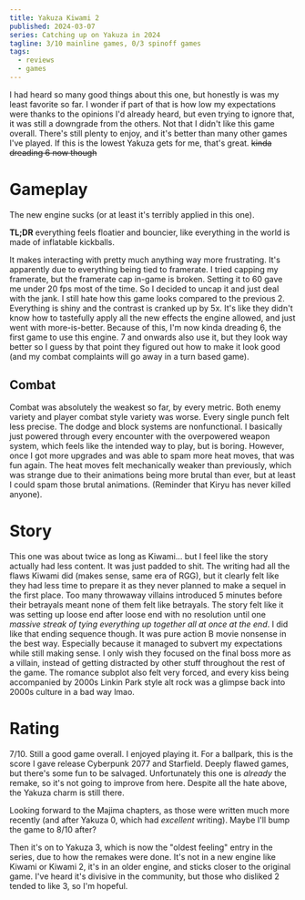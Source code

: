 ```yaml
---
title: Yakuza Kiwami 2
published: 2024-03-07
series: Catching up on Yakuza in 2024
tagline: 3/10 mainline games, 0/3 spinoff games
tags:
  - reviews
  - games
---
```


I had heard so many good things about this one, but honestly is was my least
favorite so far. I wonder if part of that is how low my expectations were thanks
to the opinions I'd already heard, but even trying to ignore that, it was still
a downgrade from the others. Not that I didn't like this game overall. There's
still plenty to enjoy, and it's better than many other games I've played. If
this is the lowest Yakuza gets for me, that's great. ~~kinda dreading 6 now
though~~

# Gameplay

The new engine sucks (or at least it's terribly applied in this one).

**TL;DR** everything feels floatier and bouncier, like everything in the world is
made of inflatable kickballs.

It makes interacting with pretty much anything way more frustrating. It's
apparently due to everything being tied to framerate. I tried capping my
framerate, but the framerate cap in-game is broken. Setting it to 60 gave me
under 20 fps most of the time. So I decided to uncap it and just deal with the
jank. I still hate how this game looks compared to the previous 2. Everything is
shiny and the contrast is cranked up by 5x. It's like they didn't know how to
tastefully apply all the new effects the engine allowed, and just went with
more-is-better. Because of this, I'm now kinda dreading 6, the first game to use
this engine. 7 and onwards also use it, but they look way better so I guess by
that point they figured out how to make it look good (and my combat complaints
will go away in a turn based game).

## Combat

Combat was absolutely the weakest so far, by every metric. Both enemy variety
and player combat style variety was worse. Every single punch felt less precise.
The dodge and block systems are nonfunctional. I basically just powered through
every encounter with the overpowered weapon system, which feels like the
intended way to play, but is boring. However, once I got more upgrades and was
able to spam more heat moves, that was fun again. The heat moves felt
mechanically weaker than previously, which was strange due to their animations
being more brutal than ever, but at least I could spam those brutal animations.
(Reminder that Kiryu has never killed anyone).

# Story

This one was about twice as long as Kiwami... but I feel like the story actually
had less content. It was just padded to shit. The writing had all the flaws
Kiwami did (makes sense, same era of RGG), but it clearly felt like they had
less time to prepare it as they never planned to make a sequel in the first
place. Too many throwaway villains introduced 5 minutes before their betrayals
meant none of them felt like betrayals. The story felt like it was setting up
loose end after loose end with no resolution until one _massive streak of tying
everything up together all at once at the end_. I did like that ending sequence
though. It was pure action B movie nonsense in the best way. Especially because
it managed to subvert my expectations while still making sense. I only wish they
focused on the final boss more as a villain, instead of getting distracted by
other stuff throughout the rest of the game. The romance subplot also felt very
forced, and every kiss being accompanied by 2000s Linkin Park style alt rock was
a glimpse back into 2000s culture in a bad way lmao.

# Rating

7/10. Still a good game overall. I enjoyed playing it. For a ballpark, this is
the score I gave release Cyberpunk 2077 and Starfield. Deeply flawed games, but
there's some fun to be salvaged. Unfortunately this one is _already_ the remake,
so it's not going to improve from here. Despite all the hate above, the Yakuza
charm is still there.

Looking forward to the Majima chapters, as those were written much more recently
(and after Yakuza 0, which had _excellent_ writing). Maybe I'll bump the game to
8/10 after?

Then it's on to Yakuza 3, which is now the "oldest feeling" entry in the series,
due to how the remakes were done. It's not in a new engine like Kiwami or Kiwami
2, it's in an older engine, and sticks closer to the original game. I've heard
it's divisive in the community, but those who disliked 2 tended to like 3, so
I'm hopeful.
